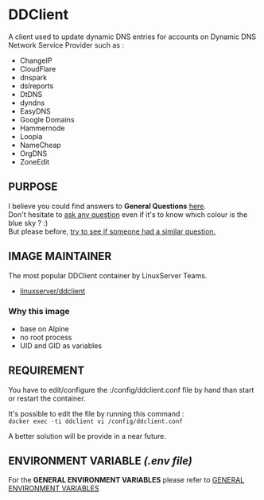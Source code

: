 # DDClient
A client used to update dynamic DNS entries for accounts on Dynamic DNS Network Service Provider such as :  
- ChangeIP  
- CloudFlare  
- dnspark  
- dslreports  
- DtDNS  
- dyndns  
- EasyDNS  
- Google Domains
- Hammernode  
- Loopia  
- NameCheap  
- OrgDNS  
- ZoneEdit  

## PURPOSE
I believe you could find answers to **General Questions** <a href="../../master/README.md" title="" target="_blank">here</a>.  
Don't hesitate to <a href="https://github.com/jodumont/docker/issues/new" title="Ask a question by submitting an issue on github." target="_blank">ask any question</a> even if it's to know which colour is the blue sky ? :)  
But please before, <a href="https://github.com/jodumont/docker/issues?utf8=%E2%9C%93&q=is%3Aissue" title="Please look for a similar question through all the issues before opening a new one." target="_blank">try to see if someone had a similar question.</a>

## IMAGE MAINTAINER
The most popular DDClient container by LinuxServer Teams.
- <a href="https://hub.docker.com/r/linuxserver/ddclient/" title="DDClient a client used to update dynamic DNS entries for accounts on Dynamic DNS Network Service Provider." target="_blank">linuxserver/ddclient</a>

### Why this image
- base on Alpine  
- no root process  
- UID and GID as variables  

## REQUIREMENT
You have to edit/configure the :/config/ddclient.conf file by hand than start or restart the container.  

It's possible to edit the file by running this command :  
`docker exec -ti ddclient vi /config/ddclient.conf`

A better solution will be provide in a near future.  

## ENVIRONMENT VARIABLE *(.env file)*  

For the **GENERAL ENVIRONMENT VARIABLES** please refer to <a href="../ENV.md" title="GENERAL ENVIRONMENT VARIABLES" target="">GENERAL ENVIRONMENT VARIABLES</a> 
